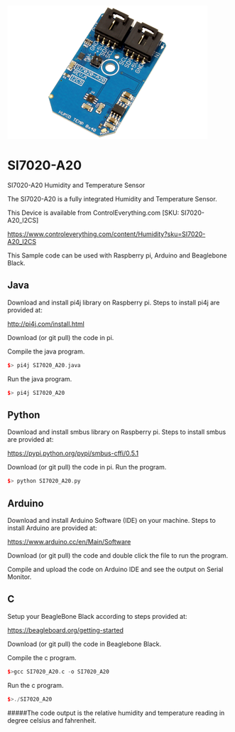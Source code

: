 [![SI7020-A20](SI7020-A20_I2CS.png)](https://www.controleverything.com/content/Humidity?sku=SI7020-A20_I2CS)
# SI7020-A20
SI7020-A20 Humidity and Temperature Sensor

The SI7020-A20 is a fully integrated Humidity and Temperature Sensor.

This Device is available from ControlEverything.com [SKU: SI7020-A20_I2CS]

https://www.controleverything.com/content/Humidity?sku=SI7020-A20_I2CS

This Sample code can be used with Raspberry pi, Arduino and Beaglebone Black.

## Java
Download and install pi4j library on Raspberry pi. Steps to install pi4j are provided at:

http://pi4j.com/install.html

Download (or git pull) the code in pi.

Compile the java program.
```cpp
$> pi4j SI7020_A20.java
```

Run the java program.
```cpp
$> pi4j SI7020_A20
```

## Python
Download and install smbus library on Raspberry pi. Steps to install smbus are provided at:

https://pypi.python.org/pypi/smbus-cffi/0.5.1

Download (or git pull) the code in pi. Run the program.

```cpp
$> python SI7020_A20.py
```

## Arduino
Download and install Arduino Software (IDE) on your machine. Steps to install Arduino are provided at:

https://www.arduino.cc/en/Main/Software

Download (or git pull) the code and double click the file to run the program.

Compile and upload the code on Arduino IDE and see the output on Serial Monitor.


## C

Setup your BeagleBone Black according to steps provided at:

https://beagleboard.org/getting-started

Download (or git pull) the code in Beaglebone Black.

Compile the c program.
```cpp
$>gcc SI7020_A20.c -o SI7020_A20
```
Run the c program.
```cpp
$>./SI7020_A20
```
#####The code output is the relative humidity and temperature reading in degree celsius and fahrenheit.
